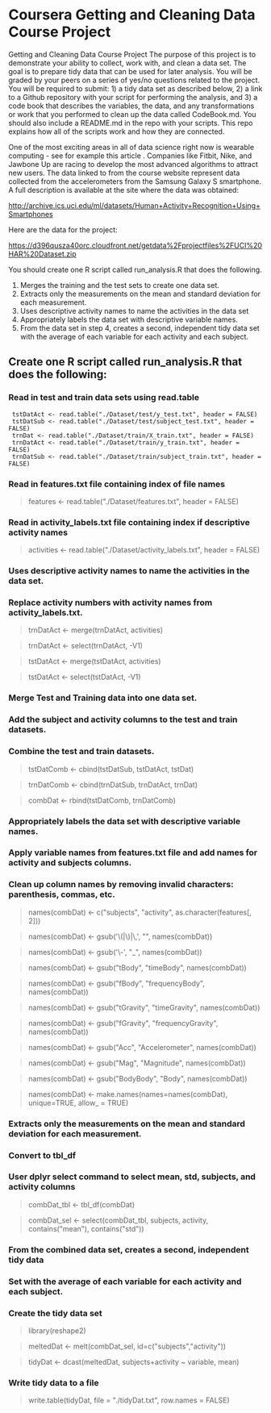 # Coursera Getting and Cleaning Data Course Project

Getting and Cleaning Data Course Project
The purpose of this project is to demonstrate your ability to collect, work with, and clean a data set. The goal is to prepare tidy data that can be used for later analysis. You will be graded by your peers on a series of yes/no questions related to the project. You will be required to submit: 1) a tidy data set as described below, 2) a link to a Github repository with your script for performing the analysis, and 3) a code book that describes the variables, the data, and any transformations or work that you performed to clean up the data called CodeBook.md. You should also include a README.md in the repo with your scripts. This repo explains how all of the scripts work and how they are connected.  

One of the most exciting areas in all of data science right now is wearable computing - see for example this article . Companies like Fitbit, Nike, and Jawbone Up are racing to develop the most advanced algorithms to attract new users. The data linked to from the course website represent data collected from the accelerometers from the Samsung Galaxy S smartphone. A full description is available at the site where the data was obtained: 

http://archive.ics.uci.edu/ml/datasets/Human+Activity+Recognition+Using+Smartphones 

Here are the data for the project: 

https://d396qusza40orc.cloudfront.net/getdata%2Fprojectfiles%2FUCI%20HAR%20Dataset.zip 

 You should create one R script called run_analysis.R that does the following. 

1.	Merges the training and the test sets to create one data set.
2.	Extracts only the measurements on the mean and standard deviation for each measurement. 
3.	Uses descriptive activity names to name the activities in the data set
4.	Appropriately labels the data set with descriptive variable names. 
5.	From the data set in step 4, creates a second, independent tidy data set with the average of each variable for each activity and each subject.


## Create one R script called run_analysis.R that does the following:

### Read in test and train data sets using read.table

``` tstDat <- read.table("./Dataset/test/X_test.txt", header = FALSE)
 tstDatAct <- read.table("./Dataset/test/y_test.txt", header = FALSE)
 tstDatSub <- read.table("./Dataset/test/subject_test.txt", header = FALSE)
 trnDat <- read.table("./Dataset/train/X_train.txt", header = FALSE)
 trnDatAct <- read.table("./Dataset/train/y_train.txt", header = FALSE)
 trnDatSub <- read.table("./Dataset/train/subject_train.txt", header = FALSE)
```
### Read in features.txt file containing index of file names
> features <- read.table("./Dataset/features.txt", header = FALSE)

### Read in activity_labels.txt file containing index if descriptive activity names
> activities <- read.table("./Dataset/activity_labels.txt", header = FALSE)

### Uses descriptive activity names to name the activities in the data set.
### Replace activity numbers with activity names from activity_labels.txt.
> trnDatAct <- merge(trnDatAct, activities)

> trnDatAct <- select(trnDatAct, -V1)

> tstDatAct <- merge(tstDatAct, activities)

> tstDatAct <- select(tstDatAct, -V1)

### Merge Test and Training data into one data set.
### Add the subject and activity columns to the test and train datasets.
### Combine the test and train datasets.
> tstDatComb <- cbind(tstDatSub, tstDatAct, tstDat)

> trnDatComb <- cbind(trnDatSub, trnDatAct, trnDat)

> combDat <- rbind(tstDatComb, trnDatComb)

### Appropriately labels the data set with descriptive variable names.
### Apply variable names from features.txt file and add names for activity and subjects columns. 
### Clean up column names by removing invalid characters: parenthesis, commas, etc.
> names(combDat) <- c("subjects", "activity", as.character(features[, 2]))

> names(combDat) <- gsub('\\(|\\)|\\,', "", names(combDat))

> names(combDat) <- gsub('\\-', "_", names(combDat))

> names(combDat) <- gsub("tBody", "timeBody", names(combDat))

> names(combDat) <- gsub("fBody", "frequencyBody", names(combDat))

> names(combDat) <- gsub("tGravity", "timeGravity", names(combDat))

> names(combDat) <- gsub("fGravity", "frequencyGravity", names(combDat))

> names(combDat) <- gsub("Acc", "Accelerometer", names(combDat))

> names(combDat) <- gsub("Mag", "Magnitude", names(combDat))

> names(combDat) <- gsub("BodyBody", "Body", names(combDat))

> names(combDat) <- make.names(names=names(combDat), unique=TRUE, allow_ = TRUE)


### Extracts only the measurements on the mean and standard deviation for each measurement.
### Convert to tbl_df
### User dplyr select command to select mean, std, subjects, and activity columns
> combDat_tbl <- tbl_df(combDat)

> combDat_sel <- select(combDat_tbl, subjects, activity, contains("mean"), contains("std"))

### From the combined data set, creates a second, independent tidy data 
### Set with the average of each variable for each activity and each subject.
### Create the tidy data set
> library(reshape2)

> meltedDat <- melt(combDat_sel, id=c("subjects","activity"))

> tidyDat <- dcast(meltedDat, subjects+activity ~ variable, mean)

### Write tidy data to a file
> write.table(tidyDat, file = "./tidyDat.txt", row.names = FALSE)


